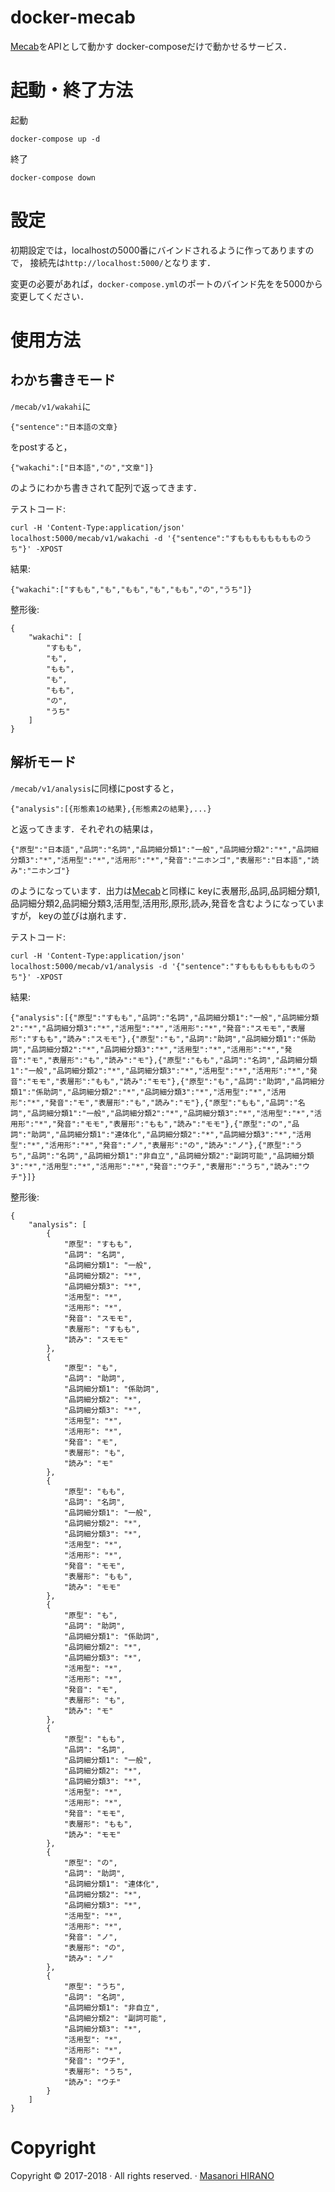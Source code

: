 # docker-mecab
[Mecab](http://taku910.github.io/mecab/)をAPIとして動かす
docker-composeだけで動かせるサービス．

# 起動・終了方法
起動
```
docker-compose up -d
```

終了
```
docker-compose down
```

# 設定
初期設定では，localhostの5000番にバインドされるように作ってありますので，
接続先は```http://localhost:5000/```となります．

変更の必要があれば，```docker-compose.yml```のポートのバインド先をを5000から変更してください．

# 使用方法
## わかち書きモード
```/mecab/v1/wakahi```に
```
{"sentence":"日本語の文章}
```
をpostすると，
```
{"wakachi":["日本語","の","文章"]}
```
のようにわかち書きされて配列で返ってきます．

テストコード:
```
curl -H 'Content-Type:application/json' localhost:5000/mecab/v1/wakachi -d '{"sentence":"すもももももももものうち"}' -XPOST
```
結果:
```
{"wakachi":["すもも","も","もも","も","もも","の","うち"]}
```
整形後:
```
{
	"wakachi": [
		"すもも",
		"も",
		"もも",
		"も",
		"もも",
		"の",
		"うち"
	]
}
```

## 解析モード
```/mecab/v1/analysis```に同様にpostすると，
```
{"analysis":[{形態素1の結果},{形態素2の結果},...}
```
と返ってきます．それぞれの結果は，
```
{"原型":"日本語","品詞":"名詞","品詞細分類1":"一般","品詞細分類2":"*","品詞細分類3":"*","活用型":"*","活用形":"*","発音":"ニホンゴ","表層形":"日本語","読み":"ニホンゴ"}
```
のようになっています．出力は[Mecab](http://taku910.github.io/mecab/)と同様に
keyに表層形,品詞,品詞細分類1,品詞細分類2,品詞細分類3,活用型,活用形,原形,読み,発音を含むようになっていますが，
keyの並びは崩れます．

テストコード:
```
curl -H 'Content-Type:application/json' localhost:5000/mecab/v1/analysis -d '{"sentence":"すもももももももものうち"}' -XPOST
```
結果:
```
{"analysis":[{"原型":"すもも","品詞":"名詞","品詞細分類1":"一般","品詞細分類2":"*","品詞細分類3":"*","活用型":"*","活用形":"*","発音":"スモモ","表層形":"すもも","読み":"スモモ"},{"原型":"も","品詞":"助詞","品詞細分類1":"係助詞","品詞細分類2":"*","品詞細分類3":"*","活用型":"*","活用形":"*","発音":"モ","表層形":"も","読み":"モ"},{"原型":"もも","品詞":"名詞","品詞細分類1":"一般","品詞細分類2":"*","品詞細分類3":"*","活用型":"*","活用形":"*","発音":"モモ","表層形":"もも","読み":"モモ"},{"原型":"も","品詞":"助詞","品詞細分類1":"係助詞","品詞細分類2":"*","品詞細分類3":"*","活用型":"*","活用形":"*","発音":"モ","表層形":"も","読み":"モ"},{"原型":"もも","品詞":"名詞","品詞細分類1":"一般","品詞細分類2":"*","品詞細分類3":"*","活用型":"*","活用形":"*","発音":"モモ","表層形":"もも","読み":"モモ"},{"原型":"の","品詞":"助詞","品詞細分類1":"連体化","品詞細分類2":"*","品詞細分類3":"*","活用型":"*","活用形":"*","発音":"ノ","表層形":"の","読み":"ノ"},{"原型":"うち","品詞":"名詞","品詞細分類1":"非自立","品詞細分類2":"副詞可能","品詞細分類3":"*","活用型":"*","活用形":"*","発音":"ウチ","表層形":"うち","読み":"ウチ"}]}
```
整形後:
```
{
	"analysis": [
		{
			"原型": "すもも",
			"品詞": "名詞",
			"品詞細分類1": "一般",
			"品詞細分類2": "*",
			"品詞細分類3": "*",
			"活用型": "*",
			"活用形": "*",
			"発音": "スモモ",
			"表層形": "すもも",
			"読み": "スモモ"
		},
		{
			"原型": "も",
			"品詞": "助詞",
			"品詞細分類1": "係助詞",
			"品詞細分類2": "*",
			"品詞細分類3": "*",
			"活用型": "*",
			"活用形": "*",
			"発音": "モ",
			"表層形": "も",
			"読み": "モ"
		},
		{
			"原型": "もも",
			"品詞": "名詞",
			"品詞細分類1": "一般",
			"品詞細分類2": "*",
			"品詞細分類3": "*",
			"活用型": "*",
			"活用形": "*",
			"発音": "モモ",
			"表層形": "もも",
			"読み": "モモ"
		},
		{
			"原型": "も",
			"品詞": "助詞",
			"品詞細分類1": "係助詞",
			"品詞細分類2": "*",
			"品詞細分類3": "*",
			"活用型": "*",
			"活用形": "*",
			"発音": "モ",
			"表層形": "も",
			"読み": "モ"
		},
		{
			"原型": "もも",
			"品詞": "名詞",
			"品詞細分類1": "一般",
			"品詞細分類2": "*",
			"品詞細分類3": "*",
			"活用型": "*",
			"活用形": "*",
			"発音": "モモ",
			"表層形": "もも",
			"読み": "モモ"
		},
		{
			"原型": "の",
			"品詞": "助詞",
			"品詞細分類1": "連体化",
			"品詞細分類2": "*",
			"品詞細分類3": "*",
			"活用型": "*",
			"活用形": "*",
			"発音": "ノ",
			"表層形": "の",
			"読み": "ノ"
		},
		{
			"原型": "うち",
			"品詞": "名詞",
			"品詞細分類1": "非自立",
			"品詞細分類2": "副詞可能",
			"品詞細分類3": "*",
			"活用型": "*",
			"活用形": "*",
			"発音": "ウチ",
			"表層形": "うち",
			"読み": "ウチ"
		}
	]
}
```

# Copyright
Copyright &copy; 2017-2018 · All rights reserved. · [Masanori HIRANO](https://mhirano.jp/)
